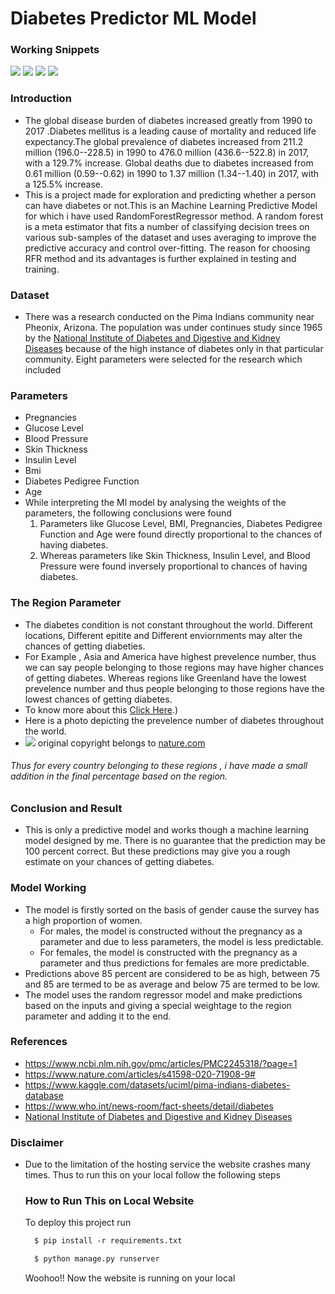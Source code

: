 Diabetes Predictor ML Model
===========================

### Working Snippets
![](https://yourdiabetespredictor.herokuapp.com/static/website/snippet1.png)
![](https://yourdiabetespredictor.herokuapp.com/static/website/snippet2.png)
![](https://yourdiabetespredictor.herokuapp.com/static/website/snippet3.png)
![](https://yourdiabetespredictor.herokuapp.com/static/website/snippet4.png)

### Introduction

-   The global disease burden of diabetes increased greatly from 1990 to 2017 .Diabetes mellitus is a leading cause of mortality and reduced life expectancy.The global prevalence of diabetes increased from 211.2 million (196.0--228.5) in 1990 to 476.0 million (436.6--522.8) in 2017, with a 129.7% increase. Global deaths due to diabetes increased from 0.61 million (0.59--0.62) in 1990 to 1.37 million (1.34--1.40) in 2017, with a 125.5% increase.
-   This is a project made for exploration and predicting whether a person can have diabetes or not.This is an Machine Learning Predictive Model for which i have used RandomForestRegressor method. A random forest is a meta estimator that fits a number of classifying decision trees on various sub-samples of the dataset and uses averaging to improve the predictive accuracy and control over-fitting. The reason for choosing RFR method and its advantages is further explained in testing and training.

### Dataset

-   There was a research conducted on the Pima Indians community near Pheonix, Arizona. The population was under continues study since 1965 by the [National Institute of Diabetes and Digestive and Kidney Diseases](https://www.niddk.nih.gov/) because of the high instance of diabetes only in that particular community. Eight parameters were selected for the research which included

### Parameters

-   Pregnancies
-   Glucose Level
-   Blood Pressure
-   Skin Thickness
-   Insulin Level
-   Bmi
-   Diabetes Pedigree Function
-   Age
-   While interpreting the Ml model by analysing the weights of the parameters, the following conclusions were found
    1.  Parameters like Glucose Level, BMI, Pregnancies, Diabetes Pedigree Function and Age were found directly proportional to the chances of having diabetes.
    2.  Whereas parameters like Skin Thickness, Insulin Level, and Blood Pressure were found inversely proportional to chances of having diabetes.

### The Region Parameter

-   The diabetes condition is not constant throughout the world. Different locations, Different epitite and Different enviornments may alter the chances of getting diabeties.
-   For Example , Asia and America have highest prevelence number, thus we can say people belonging to those regions may have higher chances of getting diabetes. Whereas regions like Greenland have the lowest prevelence number and thus people belonging to those regions have the lowest chances of getting diabetes.
-   To know more about this [Click Here](https://www.nature.com/articles/s41598-020-71908-9#).)
-   Here is a photo depicting the prevelence number of diabetes throughout the world.
-   ![](https://yourdiabetespredictor.herokuapp.com/static/website/world_prevelance.30f9894abeed.png)
original copyright belongs to [nature.com](https://www.nature.com/)

###### Thus for every country belonging to these regions , i have made a small addition in the final percentage based on the region.

### Conclusion and Result

-   This is only a predictive model and works though a machine learning model designed by me. There is no guarantee that the prediction may be 100 percent correct. But these predictions may give you a rough estimate on your chances of getting diabetes.

### Model Working

-   The model is firstly sorted on the basis of gender cause the survey has a high proportion of women.
    -   For males, the model is constructed without the pregnancy as a parameter and due to less parameters, the model is less predictable.
    -   For females, the model is constructed with the pregnancy as a parameter and thus predictions for females are more predictable.
-   Predictions above 85 percent are considered to be as high, between 75 and 85 are termed to be as average and below 75 are termed to be low.
-   The model uses the random regressor model and make predictions based on the inputs and giving a special weightage to the region parameter and adding it to the end.

### References

-   <https://www.ncbi.nlm.nih.gov/pmc/articles/PMC2245318/?page=1>
-   <https://www.nature.com/articles/s41598-020-71908-9#>
-   <https://www.kaggle.com/datasets/uciml/pima-indians-diabetes-database>
-   <https://www.who.int/news-room/fact-sheets/detail/diabetes>
-   [National Institute of Diabetes and Digestive and Kidney Diseases](https://www.niddk.nih.gov/)

### Disclaimer

-   Due to the limitation of the hosting service the website crashes many times. Thus to run this on your local follow the following steps

    ### How to Run This on Local Website

    To deploy this project run

    ```bash
      $ pip install -r requirements.txt
    ```

    ```bash
      $ python manage.py runserver
    ```

    Woohoo!! Now the website is running on your local
